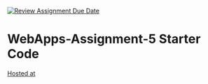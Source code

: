 [![Review Assignment Due Date](https://classroom.github.com/assets/deadline-readme-button-24ddc0f5d75046c5622901739e7c5dd533143b0c8e959d652212380cedb1ea36.svg)](https://classroom.github.com/a/7kKA03Up)

# WebApps-Assignment-5 Starter Code

[Hosted at](https://44-563-webapps-f23.github.io/44563-webapps-f23-assignment5-phkphk007/cities.html)
